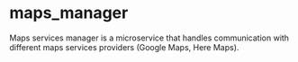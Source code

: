 # maps_manager
Maps services manager is a microservice that handles communication with different maps services providers (Google Maps, Here Maps). 
